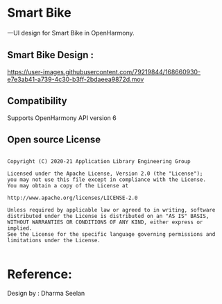 # Smart Bike

一UI design for Smart Bike in OpenHarmony.


## Smart Bike Design :


https://user-images.githubusercontent.com/79219844/168660930-e7e3ab41-a739-4c30-b3ff-2bdaeea9872d.mov


## Compatibility
Supports OpenHarmony API version 6


## Open source License

```

Copyright (C) 2020-21 Application Library Engineering Group

Licensed under the Apache License, Version 2.0 (the "License");
you may not use this file except in compliance with the License.
You may obtain a copy of the License at

http://www.apache.org/licenses/LICENSE-2.0

Unless required by applicable law or agreed to in writing, software
distributed under the License is distributed on an "AS IS" BASIS,
WITHOUT WARRANTIES OR CONDITIONS OF ANY KIND, either express or implied.
See the License for the specific language governing permissions and
limitations under the License.


```

# Reference:

Design by : Dharma Seelan

